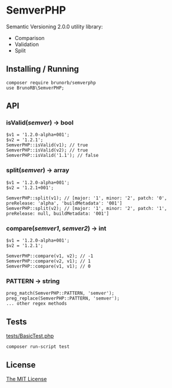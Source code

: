 # SemverPHP

Semantic Versioning 2.0.0 utility library:
 - Comparison
 - Validation
 - Split

## Installing / Running

    composer require brunorb/semverphp
    use BrunoRB\SemverPHP;

## API

### isValid(_semver_) -> bool

	$v1 = '1.2.0-alpha+001';
	$v2 = '1.2.1';
    SemverPHP::isValid(v1); // true
    SemverPHP::isValid(v2); // true
    SemverPHP::isValid('1.1'); // false

### split(_semver_) -> array

	$v1 = '1.2.0-alpha+001';
	$v2 = '1.2.1+001';

	SemverPHP::split(v1); // [major: '1', minor: '2', patch: '0', preRelease: 'alpha', 'buildMetadata': '001']
	SemverPHP::split(v2); // [major: '1', minor: '2', patch: '1', preRelease: null, buildMetadata: '001']

### compare(_semver1_, _semver2_) -> int

	$v1 = '1.2.0-alpha+001';
	$v2 = '1.2.1';

	SemverPHP::compare(v1, v2); // -1
	SemverPHP::compare(v2, v1); // 1
	SemverPHP::compare(v1, v1); // 0

### PATTERN -> string

	preg_match(SemverPHP::PATTERN, 'semver');
	preg_replace(SemverPHP::PATTERN, 'semver');
	... other regex methods


## Tests

[tests/BasicTest.php](tests/BasicTest.php)

`composer run-script test`

## License

[The MIT License](LICENSE)